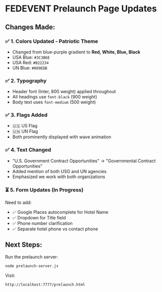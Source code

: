 # FEDEVENT Prelaunch Page Updates

## Changes Made:

### ✅ 1. **Colors Updated** - Patriotic Theme
- Changed from blue-purple gradient to **Red, White, Blue, Black**
- USA Blue: `#3C3B6E`
- USA Red: `#B22234`
- UN Blue: `#009EDB`

### ✅ 2. **Typography**
- Header font (Inter, 800 weight) applied throughout
- All headings use `font-black` (900 weight)
- Body text uses `font-medium` (500 weight)

### ✅ 3. **Flags Added**
- 🇺🇸 US Flag
- 🇺🇳 UN Flag
- Both prominently displayed with wave animation

### ✅ 4. **Text Changed**
- "U.S. Government Contract Opportunities" → "Governmental Contract Opportunities"
- Added mention of both USG and UN agencies
- Emphasized we work with both organizations

### ⏳ 5. **Form Updates** (In Progress)
Need to add:
- ✅ Google Places autocomplete for Hotel Name
- ✅ Dropdown for Title field
- ✅ Phone number clarification
- ✅ Separate hotel phone vs contact phone

## Next Steps:

Run the prelaunch server:
```bash
node prelaunch-server.js
```

Visit:
```
http://localhost:7777/prelaunch.html
```


